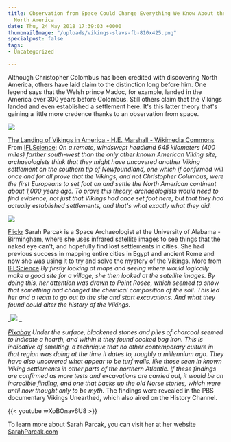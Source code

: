 ```yaml
---
title: Observation from Space Could Change Everything We Know About the History of
  North America
date: Thu, 24 May 2018 17:39:03 +0000
thumbnailImage: "/uploads/vikings-slavs-fb-810x425.png"
specialpost: false
tags:
- Uncategorized

---
```

Although Christopher Colombus has been credited with discovering North America, others have laid claim to the distinction long before him. One legend says that the Welsh prince Madoc, for example, landed in the America over 300 years before Colombus. Still others claim that the Vikings landed and even established a settlement here. It's this latter theory that's gaining a little more credence thanks to an observation from space. 

![](http://newsattorneys.staging.wpengine.com/wp-content/uploads/2018/05/vikings-landing.jpg) 

[The Landing of Vikings in America - H.E. Marshall - Wikimedia Commons](https://commons.wikimedia.org/wiki/File:The_landing_of_Vikings_on_America.jpg) From [IFLScience](http://www.iflscience.com/editors-blog/new-evidence-viking-colonization-north-america/): _On a remote, windswept headland 645 kilometers (400 miles) farther south-west than the only other known American Viking site, archaeologists think that they might have uncovered another Viking settlement on the southern tip of Newfoundland, one which if confirmed will once and for all prove that the Vikings, and not Christopher Columbus, were the first Europeans to set foot on and settle the North American continent about 1,000 years ago. To prove this theory, archaeologists would need to find evidence, not just that Vikings had once set foot here, but that they had actually established settlements, and that's what exactly what they did._ 

![](http://newsattorneys.staging.wpengine.com/wp-content/uploads/2018/05/sarah-parcak-1024x683.jpg) 

[Flickr](https://www.flickr.com/photos/tedconference/27339863443/) Sarah Parcak is a Space Archaeologist at the University of Alabama - Birmingham, where she uses infrared satellite images to see things that the naked eye can't, and hopefully find lost settlements in cities. She had previous success in mapping entire cities in Egypt and ancient Rome and now she was using it to try and solve the mystery of the Vikings. More from [IFLScience](http://www.iflscience.com/editors-blog/new-evidence-viking-colonization-north-america/) _By firstly looking at maps and seeing where would logically make a good site for a village, she then looked at the satellite images. By doing this, her attention was drawn to Point Rosee, which seemed to show that something had changed the chemical composition of the soil. This led her and a team to go out to the site and start excavations. And what they found could alter the history of the Vikings._ 

_![](http://newsattorneys.staging.wpengine.com/wp-content/uploads/2018/05/vikings-settlement-1024x758.jpg) _

[_Pixabay_](https://pixabay.com/en/vikings-stockholm-sweden-vikings-906906/) _Under the surface, blackened stones and piles of charcoal seemed to indicate a hearth, and within it they found cooked bog iron. This is indicative of smelting, a technique that no other contemporary culture in that region was doing at the time it dates to, roughly a millennium ago. They have also uncovered what appear to be turf walls, like those seen in known Viking settlements in other parts of the northern Atlantic. If these findings are confirmed as more tests and excavations are carried out, it would be an incredible finding, and one that backs up the old Norse stories, which were until now thought only to be myth._ The findings were revealed in the PBS documentary Vikings Unearthed, which also aired on the History Channel. 

{{< youtube wXoBOnav6U8 >}}

To learn more about Sarah Parcak, you can visit her at her website [SarahParcak.com](http://www.sarahparcak.com/)